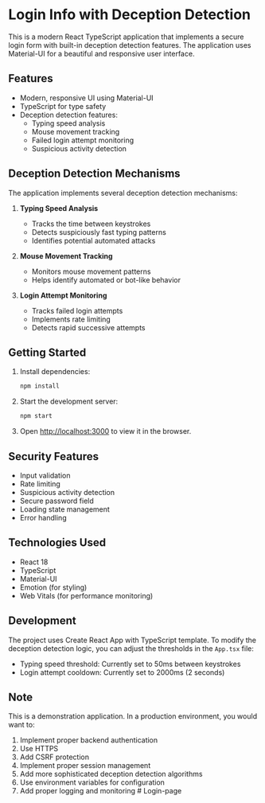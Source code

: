 # Login Info with Deception Detection

This is a modern React TypeScript application that implements a secure login form with built-in deception detection features. The application uses Material-UI for a beautiful and responsive user interface.

## Features

- Modern, responsive UI using Material-UI
- TypeScript for type safety
- Deception detection features:
  - Typing speed analysis
  - Mouse movement tracking
  - Failed login attempt monitoring
  - Suspicious activity detection

## Deception Detection Mechanisms

The application implements several deception detection mechanisms:

1. **Typing Speed Analysis**
   - Tracks the time between keystrokes
   - Detects suspiciously fast typing patterns
   - Identifies potential automated attacks

2. **Mouse Movement Tracking**
   - Monitors mouse movement patterns
   - Helps identify automated or bot-like behavior

3. **Login Attempt Monitoring**
   - Tracks failed login attempts
   - Implements rate limiting
   - Detects rapid successive attempts

## Getting Started

1. Install dependencies:
   ```bash
   npm install
   ```

2. Start the development server:
   ```bash
   npm start
   ```

3. Open [http://localhost:3000](http://localhost:3000) to view it in the browser.

## Security Features

- Input validation
- Rate limiting
- Suspicious activity detection
- Secure password field
- Loading state management
- Error handling

## Technologies Used

- React 18
- TypeScript
- Material-UI
- Emotion (for styling)
- Web Vitals (for performance monitoring)

## Development

The project uses Create React App with TypeScript template. To modify the deception detection logic, you can adjust the thresholds in the `App.tsx` file:

- Typing speed threshold: Currently set to 50ms between keystrokes
- Login attempt cooldown: Currently set to 2000ms (2 seconds)

## Note

This is a demonstration application. In a production environment, you would want to:

1. Implement proper backend authentication
2. Use HTTPS
3. Add CSRF protection
4. Implement proper session management
5. Add more sophisticated deception detection algorithms
6. Use environment variables for configuration
7. Add proper logging and monitoring #   L o g i n - p a g e  
 